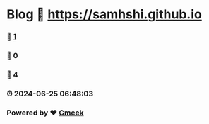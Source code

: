 # Blog :link: https://samhshi.github.io 
### :page_facing_up: [1](https://samhshi.github.io/tag.html) 
### :speech_balloon: 0 
### :hibiscus: 4 
### :alarm_clock: 2024-06-25 06:48:03 
### Powered by :heart: [Gmeek](https://github.com/Meekdai/Gmeek)
